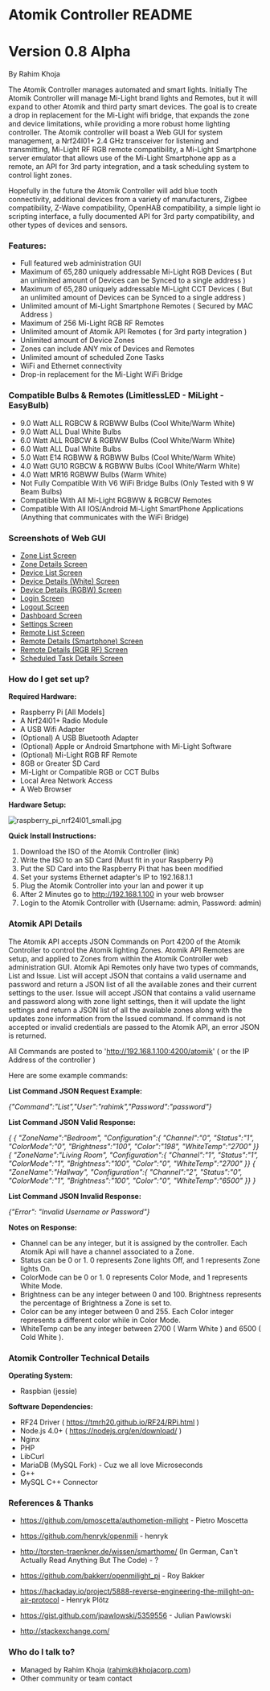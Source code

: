 # Atomik Controller README #

# Version 0.8 Alpha
By Rahim Khoja

The Atomik Controller manages automated and smart lights. Initially The Atomik Controller will manage Mi-Light brand lights and Remotes, but it will expand to other Atomik and third party smart devices. The goal is to create a drop in replacement for the Mi-Light wifi bridge, that expands the zone and device limitations, while providing a more robust home lighting controller. The Atomik controller will boast a Web GUI for system management, a Nrf24l01+ 2.4 GHz transceiver for listening and transmitting, Mi-Light RF RGB remote compatibility, a Mi-Light Smartphone server emulator that allows use of the Mi-Light Smartphone app as a remote, an API for 3rd party integration, and a task scheduling system to control light zones. 

Hopefully in the future the Atomik Controller will add blue tooth connectivity, additional devices from a variety of manufacturers, Zigbee compatibility, Z-Wave compatibility, OpenHAB compatibility, a simple light io scripting interface, a fully documented API for 3rd party compatibility, and other types of devices and sensors. 



###  Features: ###

 * Full featured web administration GUI
 * Maximum of 65,280 uniquely addressable Mi-Light RGB Devices ( But an unlimited amount of Devices can be Synced to a single address ) 
 * Maximum of 65,280 uniquely addressable Mi-Light CCT Devices ( But an unlimited amount of Devices can be Synced to a single address ) 
 * Unlimited amount of Mi-Light Smartphone Remotes ( Secured by MAC Address )
 * Maximum of 256 Mi-Light RGB RF Remotes
 * Unlimited amount of Atomik API Remotes ( for 3rd party integration )
 * Unlimited amount of Device Zones
 * Zones can include ANY mix of Devices and Remotes
 * Unlimited amount of scheduled Zone Tasks
 * WiFi and Ethernet connectivity
 * Drop-in replacement for the Mi-Light WiFi Bridge 


### Compatible Bulbs & Remotes (LimitlessLED - MiLight - EasyBulb) ###

 - 9.0 Watt ALL RGBCW & RGBWW Bulbs (Cool White/Warm White)
 - 9.0 Watt ALL Dual White Bulbs
 - 6.0 Watt ALL RGBCW & RGBWW Bulbs (Cool White/Warm White)
 - 6.0 Watt ALL Dual White Bulbs
 - 5.0 Watt E14 RGBWW & RGBWW Bulbs (Cool White/Warm White)
 - 4.0 Watt GU10 RGBCW & RGBWW Bulbs (Cool White/Warm White)
 - 4.0 Watt MR16 RGBWW Bulbs (Warm White)
 - Not Fully Compatible With V6 WiFi Bridge Bulbs (Only Tested with 9 W Beam Bulbs)
 - Compatible With All Mi-Light RGBWW & RGBCW Remotes
 - Compatible With All IOS/Android Mi-Light SmartPhone Applications (Anything that communicates with the WiFi Bridge)



### Screenshots of Web GUI ###

 * [Zone List Screen](https://i.imgsafe.org/6f1bf11c52.png)
 * [Zone Details Screen](https://i.imgsafe.org/6f1c079e18.png) 
 * [Device List Screen](https://i.imgsafe.org/6f1b373281.png)
 * [Device Details (White) Screen](https://i.imgsafe.org/6f1ad91fc0.png)
 * [Device Details (RGBW) Screen](https://i.imgsafe.org/6f1ae13f74.png)
 * [Login Screen](https://i.imgsafe.org/6f1bc9b8b6.png)
 * [Logout Screen](https://i.imgsafe.org/6f1b87a10d.png)
 * [Dashboard Screen](https://i.imgsafe.org/6f1ac5725d.png)
 * [Settings Screen](https://i.imgsafe.org/6f1bce3dd7.png)
 * [Remote List Screen](https://i.imgsafe.org/6f1be38077.png)
 * [Remote Details (Smartphone) Screen](https://i.imgsafe.org/6f1b349821.png)
 * [Remote Details (RGB RF) Screen](https://i.imgsafe.org/6f1bcc02db.png)
 * [Scheduled Task Details Screen](https://i.imgsafe.org/6f1b93bb37.png)



### How do I get set up? ###


 **Required Hardware:**

 
 * Raspberry Pi [All Models]
 * A Nrf24l01+ Radio Module
 * A USB Wifi Adapter
 * (Optional) A USB Bluetooth Adapter
 * (Optional) Apple or Android Smartphone with Mi-Light Software
 * (Optional) Mi-Light RGB RF Remote
 * 8GB or Greater SD Card
 * Mi-Light or Compatible RGB or CCT Bulbs
 * Local Area Network Access
 * A Web Browser



 **Hardware Setup:**


![raspberry_pi_nrf24l01_small.jpg](https://bitbucket.org/repo/z4EyAd/images/989963794-raspberry_pi_nrf24l01_small.jpg)


 **Quick Install Instructions:**
 
 1. Download the ISO of the Atomik Controller (link)
 2. Write the ISO to an SD Card (Must fit in your Raspberry Pi)
 3. Put the SD Card into the Raspberry Pi that has been modified
 3. Set your systems Ethernet adapter's IP to 192.168.1.1 
 4. Plug the Atomik Controller into your lan and power it up
 6. After 2 Minutes go to http://192.168.1.100 in your web browser
 7. Login to the Atomik Controller with (Username: admin, Password: admin) 
 

### Atomik API Details ###

The Atomik API accepts JSON Commands on Port 4200 of the Atomik Controller to control the Atomik lighting Zones. Atomik API Remotes are setup, and applied to Zones from within the Atomik Controller web administration GUI. Atomik Api Remotes only have two types of commands, List and Issue. List will accept JSON that contains a valid username and password and return a JSON list of all the available zones and their current settings to the user. Issue will accept JSON that contains a valid username and password along with zone light settings, then it will update the light settings and return a JSON list of all the available zones along with the updates zone information from the Issued command. If command is not accepted or invalid credentials are passed to the Atomik API, an error JSON is returned.

All Commands are posted to 'http://192.168.1.100:4200/atomik' ( or the IP Address of the controller )

Here are some example commands: 

**List Command JSON Request Example:** 

 *{"Command":"List","User":"rahimk","Password":"password"}*


**List Command JSON Valid Response:**

 *{
  { "ZoneName":"Bedroom", "Configuration":{ "Channel":"0", "Status":"1", "ColorMode":"0", "Brightness":"100", "Color":"198", "WhiteTemp":"2700" }}
  { "ZoneName":"Living Room", "Configuration":{ "Channel":"1", "Status":"1", "ColorMode":"1", "Brightness":"100", "Color":"0", "WhiteTemp":"2700" }}
  { "ZoneName":"Hallway", "Configuration":{ "Channel":"2", "Status":"0", "ColorMode":"1", "Brightness":"100", "Color":"0", "WhiteTemp":"6500" }}
 }*


**List Command JSON Invalid Response:**
  
 *{"Error": "Invalid Username or Password"}*


**Notes on Response:**

 * Channel can be any integer, but it is assigned by the controller. Each Atomik Api will have a channel associated to a Zone.
 * Status can be 0 or 1. 0 represents Zone lights Off, and 1 represents Zone lights On.
 * ColorMode can be 0 or 1. 0 represents Color Mode, and 1 represents White Mode.
 * Brightness can be any integer between 0 and 100. Brightness represents the percentage of Brightness a Zone is set to.
 * Color can be any integer between 0 and 255. Each Color integer represents a different color while in Color Mode.
 * WhiteTemp can be any integer between 2700 ( Warm White ) and 6500 ( Cold White ). 
   



### Atomik Controller Technical Details ###


 **Operating System:**

 
 * Raspbian (jessie)


 **Software Dependencies:**


 * RF24 Driver ( https://tmrh20.github.io/RF24/RPi.html )
 * Node.js 4.0+ ( https://nodejs.org/en/download/ )
 * Nginx
 * PHP
 * LibCurl
 * MariaDB (MySQL Fork) - Cuz we all love Microseconds
 * G++
 * MySQL C++ Connector


### References & Thanks ###

 * https://github.com/pmoscetta/authometion-milight  - Pietro Moscetta
 * https://github.com/henryk/openmili  - henryk
 * http://torsten-traenkner.de/wissen/smarthome/ (In German, Can't Actually Read Anything But The Code) - ?
 * https://github.com/bakkerr/openmilight_pi  - Roy Bakker
 * https://hackaday.io/project/5888-reverse-engineering-the-milight-on-air-protocol  - Henryk Plötz
 * https://gist.github.com/jpawlowski/5359556  - Julian Pawlowski

 * http://stackexchange.com/ 



### Who do I talk to? ###

* Managed by Rahim Khoja (rahimk@khojacorp.com)
* Other community or team contact